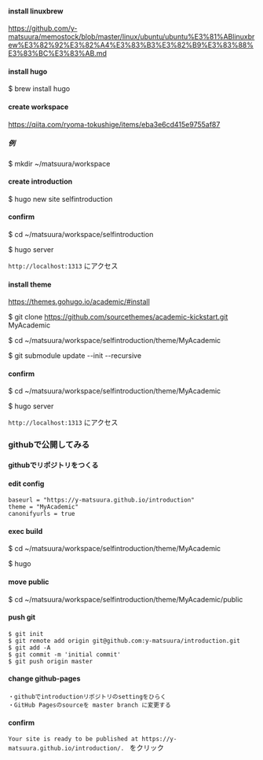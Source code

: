 #### install linuxbrew
https://github.com/y-matsuura/memostock/blob/master/linux/ubuntu/ubuntu%E3%81%ABlinuxbrew%E3%82%92%E3%82%A4%E3%83%B3%E3%82%B9%E3%83%88%E3%83%BC%E3%83%AB.md

#### install hugo
$ brew install hugo

#### create workspace
https://qiita.com/ryoma-tokushige/items/eba3e6cd415e9755af87

##### 例
$ mkdir ~/matsuura/workspace

#### create introduction 
$ hugo new site selfintroduction

#### confirm
$ cd ~/matsuura/workspace/selfintroduction

$ hugo server

`http://localhost:1313` にアクセス

#### install theme
https://themes.gohugo.io/academic/#install

$ git clone https://github.com/sourcethemes/academic-kickstart.git MyAcademic

$ cd ~/matsuura/workspace/selfintroduction/theme/MyAcademic

$ git submodule update --init --recursive

#### confirm
$ cd ~/matsuura/workspace/selfintroduction/theme/MyAcademic

$ hugo server

`http://localhost:1313` にアクセス

### githubで公開してみる
#### githubでリポジトリをつくる
#### edit config
```
baseurl = "https://y-matsuura.github.io/introduction"
theme = "MyAcademic"
canonifyurls = true
```

#### exec build
$ cd ~/matsuura/workspace/selfintroduction/theme/MyAcademic

$ hugo

#### move public
$ cd ~/matsuura/workspace/selfintroduction/theme/MyAcademic/public

#### push git
```
$ git init
$ git remote add origin git@github.com:y-matsuura/introduction.git
$ git add -A
$ git commit -m 'initial commit'
$ git push origin master
```

#### change github-pages
```
・githubでintroductionリポジトリのsettingをひらく
・GitHub Pagesのsourceを master branch に変更する 
```

#### confirm
`Your site is ready to be published at https://y-matsuura.github.io/introduction/. ` をクリック

